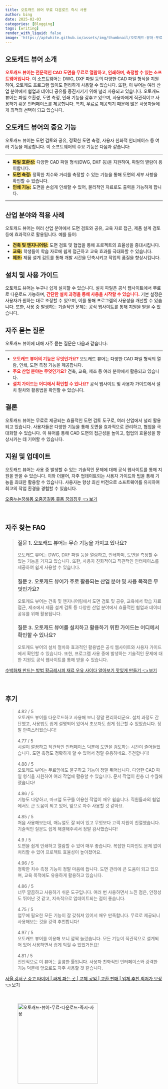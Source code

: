 ```yaml
---
title: 오토캐드 뷰어 무료 다운로드 즉시 사용
author: bing
date: 2025-02-03
categories: [Blogging]
tags: [writing]
render_with_liquid: false
image: 'https://aptwhite.github.io/assets/img/thumbnail/오토캐드-뷰어-무료-다운로드-즉시-사용.webp'
---
```



<h2 id='오토캐드_뷰어_소개'>오토캐드 뷰어 소개</h2>

<p><b><span style="color: #ee2323;">오토캐드 뷰어는 전문적인 CAD 도면을 무료로 열람하고, 인쇄하며, 측정할 수 있는 소프트웨어입니다.</span></b> 이 소프트웨어는 DWG, DXF 파일 등의 다양한 CAD 파일 형식을 지원하여, 오토캐드 프로그램 없이도 편리하게 사용할 수 있습니다. 또한, 이 뷰어는 여러 산업 분야에서 협업과 데이터 공유를 증진시키기 위해 널리 사용되고 있습니다. 오토캐드 뷰어는 파일 호환성, 도면 측정, 인쇄 기능을 갖추고 있으며, 사용자에게 직관적이고 사용하기 쉬운 인터페이스를 제공합니다. 특히, 무료로 제공되기 때문에 많은 사용자들에게 최적의 선택이 되고 있습니다.</p>

<h2 id='오토캐드_뷰어의_중요_기능'>오토캐드 뷰어의 중요 기능</h2>

<p>오토캐드 뷰어는 도면 검토와 공유, 정확한 도면 측정, 사용자 친화적 인터페이스 등 여러 기능을 제공합니다. 이 소프트웨어의 주요 기능은 다음과 같습니다:</p>

<hr />

<ul>
    <li><b><span style="background-color: #ffe066;">파일 호환성:</span></b> 다양한 CAD 파일 형식(DWG, DXF 등)을 지원하여, 파일의 열람이 용이합니다.</li>
    <li><b><span style="background-color: #ffe066;">도면 측정:</span></b> 정확한 치수와 거리를 측정할 수 있는 기능을 통해 도면의 세부 사항을 확인할 수 있습니다.</li>
    <li><b><span style="background-color: #ffe066;">인쇄 기능:</span></b> 도면을 손쉽게 인쇄할 수 있어, 물리적인 자료로도 출력을 가능하게 합니다.</li>
</ul>

<hr />

<h2 id='산업_분야와_적용_사례'>산업 분야와 적용 사례</h2>

<p>오토캐드 뷰어는 여러 산업 분야에서 도면 검토와 공유, 교육 자료 접근, 제품 설계 검토 등에 효과적으로 활용됩니다. 예를 들어:</p>

<ul>
    <li><b><span style="background-color: #ffe066;">건축 및 엔지니어링:</span></b> 도면 검토 및 협업을 통해 프로젝트의 효율성을 증대시킵니다.</li>
    <li><b><span style="background-color: #ffe066;">교육:</span></b> 학생들이 학습 자료에 쉽게 접근하고 교육 효과를 극대화할 수 있습니다.</li>
    <li><b><span style="background-color: #ffe066;">제조:</span></b> 제품 설계 검토를 통해 개발 시간을 단축시키고 작업의 품질을 향상시킵니다.</li>
</ul>

<h2 id='설치_및_사용_가이드'>설치 및 사용 가이드</h2>

<p>오토캐드 뷰어는 누구나 쉽게 설치할 수 있습니다. 설치 파일은 공식 웹사이트에서 무료로 다운로드 가능하며, <b><span style="color: #ee2323;">간단한 설치 과정을 통해 사용을 시작할 수 있습니다.</span></b> 기본 설정은 사용자가 원하는 대로 조정할 수 있으며, 이를 통해 프로그램의 사용성을 개선할 수 있습니다. 또한, 사용 중 발생하는 기술적인 문제는 공식 웹사이트를 통해 지원을 받을 수 있습니다.</p>

<h2 id='자주_묻는_질문'>자주 묻는 질문</h2>

<p>오토캐드 뷰어에 대해 자주 묻는 질문은 다음과 같습니다:</p>

<hr />

<ul>
    <li><b><span style="color: #ee2323;">오토캐드 뷰어의 기능은 무엇인가요?</span></b> 오토캐드 뷰어는 다양한 CAD 파일 형식의 열람, 인쇄, 도면 측정 기능을 제공합니다.</li>
    <li><b><span style="color: #ee2323;">주요 산업 분야는 무엇인가요?</span></b> 건축, 교육, 제조 등 여러 분야에서 활용되고 있습니다.</li>
    <li><b><span style="color: #ee2323;">설치 가이드는 어디에서 확인할 수 있나요?</span></b> 공식 웹사이트 및 사용자 가이드에서 설치 절차와 활용법을 확인할 수 있습니다.</li>
</ul>

<h2 id='결론'>결론</h2>

<p>오토캐드 뷰어는 무료로 제공되는 효율적인 도면 검토 도구로, 여러 산업에서 널리 활용되고 있습니다. 사용자들은 다양한 기능을 통해 도면을 효과적으로 관리하고, 협업을 극대화할 수 있습니다. 이 뷰어를 통해 CAD 도면의 접근성을 높이고, 협업의 효율성을 향상시키는 데 기여할 수 있습니다.</p>

<h2 id='지원_및_업데이트'>지원 및 업데이트</h2>

<p>오토캐드 뷰어는 사용 중 발생할 수 있는 기술적인 문제에 대해 공식 웹사이트를 통해 지원을 받을 수 있습니다. 이와 더불어, 자주 업데이트되는 사용자 가이드와 팁을 통해 기능을 최대한 활용할 수 있습니다. 사용자는 항상 최신 버전으로 소프트웨어를 유지하여 최고의 작업 환경을 경험할 수 있습니다.</p>


<p><a class="click-button" title="오줌누는꿈해몽 오줌꿈길몽 흉몽 꿈의징후" href="https://aptwhite.github.io/posts/%EC%98%A4%EC%A4%8C%EB%88%84%EB%8A%94%EA%BF%88%ED%95%B4%EB%AA%BD-%EC%98%A4%EC%A4%8C%EA%BF%88%EA%B8%B8%EB%AA%BD-%ED%9D%89%EB%AA%BD-%EA%BF%88%EC%9D%98%EC%A7%95%ED%9B%84/" rel="dofollow">오줌누는꿈해몽 오줌꿈길몽 흉몽 꿈의징후 👈 보기</a></p><br>
<h2 id='자주_찾는_FAQ'>자주 찾는 FAQ</h2>
<div itemscope="" itemtype="https://schema.org/FAQPage"> 
<blockquote> 
<div itemscope="" itemprop="mainEntity" itemtype="https://schema.org/Question"> 
<h3 itemprop="name">질문 1. 오토캐드 뷰어는 무슨 기능을 가지고 있나요?</h3> 
<div itemscope="" itemprop="acceptedAnswer" itemtype="https://schema.org/Answer"> 
<span itemprop="text"> 
<p>오토캐드 뷰어는 DWG, DXF 파일 등을 열람하고, 인쇄하며, 도면을 측정할 수 있는 기능을 가지고 있습니다. 또한, 사용자 친화적이고 직관적인 인터페이스를 제공하여 쉽게 사용할 수 있습니다.</p> 
</span> 
</div> 
</div> 

<div itemscope="" itemprop="mainEntity" itemtype="https://schema.org/Question"> 
<h3 itemprop="name">질문 2. 오토캐드 뷰어가 주로 활용되는 산업 분야 및 사용 목적은 무엇인가요?</h3> 
<div itemscope="" itemprop="acceptedAnswer" itemtype="https://schema.org/Answer"> 
<span itemprop="text"> 
<p>오토캐드 뷰어는 건축 및 엔지니어링에서 도면 검토 및 공유, 교육에서 학습 자료 접근, 제조에서 제품 설계 검토 등 다양한 산업 분야에서 효율적인 협업과 데이터 공유를 위해 활용됩니다.</p> 
</span> 
</div> 
</div> 

<div itemscope="" itemprop="mainEntity" itemtype="https://schema.org/Question"> 
<h3 itemprop="name">질문 3. 오토캐드 뷰어를 설치하고 활용하기 위한 가이드는 어디에서 확인할 수 있나요?</h3> 
<div itemscope="" itemprop="acceptedAnswer" itemtype="https://schema.org/Answer"> 
<span itemprop="text"> 
<p>오토캐드 뷰어의 설치 절차와 효과적인 활용법은 공식 웹사이트와 사용자 가이드에서 확인할 수 있습니다. 또한, 프로그램 사용 중에 발생하는 기술적인 문제에 대한 지원도 공식 웹사이트를 통해 받을 수 있습니다.</p> 
</span> 
</div> 
</div> 
</blockquote> 
</div>
<p><a class="click-button" title="수박화채 만드는 방법 황금레시피 재료 우유 사이다 알아보기 맛있게 만들기" href="https://aptwhite.github.io/posts/%EC%88%98%EB%B0%95%ED%99%94%EC%B1%84-%EB%A7%8C%EB%93%9C%EB%8A%94-%EB%B0%A9%EB%B2%95-%ED%99%A9%EA%B8%88%EB%A0%88%EC%8B%9C%ED%94%BC-%EC%9E%AC%EB%A3%8C-%EC%9A%B0%EC%9C%A0-%EC%82%AC%EC%9D%B4%EB%8B%A4-%EC%95%8C%EC%95%84%EB%B3%B4%EA%B8%B0-%EB%A7%9B%EC%9E%88%EA%B2%8C-%EB%A7%8C%EB%93%A4%EA%B8%B0/" rel="dofollow">수박화채 만드는 방법 황금레시피 재료 우유 사이다 알아보기 맛있게 만들기 👈 보기</a></p><br>
<h2 id='후기'>후기</h2>
<div itemscope itemtype="https://schema.org/Product">
  <blockquote>
  <div itemprop="review" itemscope itemtype="https://schema.org/Review">
      <div itemprop="reviewRating" itemscope itemtype="https://schema.org/Rating"> <span itemprop="ratingValue">4.82</span> / <span itemprop="bestRating">5</span> </div>
      <span itemprop="reviewBody">오토캐드 뷰어를 다운로드하고 사용해 보니 정말 편리하더군요. 설치 과정도 간단했고, 사용법도 쉽게 설명되어 있어서 초보자도 쉽게 접근할 수 있었습니다. 정말 만족스러웠습니다!</span>
  </div>
  <br>
  <div itemprop="review" itemscope itemtype="https://schema.org/Review">
      <div itemprop="reviewRating" itemscope itemtype="https://schema.org/Rating"> <span itemprop="ratingValue">4.77</span> / <span itemprop="bestRating">5</span> </div>
      <span itemprop="reviewBody">시설이 깔끔하고 직관적인 인터페이스 덕분에 도면을 검토하는 시간이 줄어들었습니다. 도면 측정도 정확하게 할 수 있어서 정말 유용하네요. 추천합니다!</span>
  </div>
  <br>
  <div itemprop="review" itemscope itemtype="https://schema.org/Review">
      <div itemprop="reviewRating" itemscope itemtype="https://schema.org/Rating"> <span itemprop="ratingValue">4.88</span> / <span itemprop="bestRating">5</span> </div>
      <span itemprop="reviewBody">오토캐드 뷰어는 무료임에도 불구하고 기능이 정말 뛰어납니다. 다양한 CAD 파일 형식을 지원하여 여러 작업에 활용할 수 있습니다. 문서 작업이 한층 더 수월해졌습니다!</span>
  </div>
  <br>
  <div itemprop="review" itemscope itemtype="https://schema.org/Review">
      <div itemprop="reviewRating" itemscope itemtype="https://schema.org/Rating"> <span itemprop="ratingValue">4.86</span> / <span itemprop="bestRating">5</span> </div>
      <span itemprop="reviewBody">기능도 다양하고, 마크업 도구를 이용한 작업이 매우 쉽습니다. 직원들과의 협업에서도 큰 도움이 되고 있어, 앞으로 자주 사용할 것 같아요.</span>
  </div>
  <br>
  <div itemprop="review" itemscope itemtype="https://schema.org/Review">
      <div itemprop="reviewRating" itemscope itemtype="https://schema.org/Rating"> <span itemprop="ratingValue">4.85</span> / <span itemprop="bestRating">5</span> </div>
      <span itemprop="reviewBody">처음 사용해보는데, 매뉴얼도 잘 되어 있고 무엇보다 고객 지원이 친절했습니다. 기술적인 질문도 쉽게 해결해주셔서 정말 감사했습니다!</span>
  </div>
  <br>
  <div itemprop="review" itemscope itemtype="https://schema.org/Review">
      <div itemprop="reviewRating" itemscope itemtype="https://schema.org/Rating"> <span itemprop="ratingValue">4.9</span> / <span itemprop="bestRating">5</span> </div>
      <span itemprop="reviewBody">도면을 쉽게 인쇄하고 열람할 수 있어 매우 좋습니다. 복잡한 디자인도 문제 없이 처리할 수 있어 프로젝트 효율성이 높아졌어요.</span>
  </div>
  <br>
  <div itemprop="review" itemscope itemtype="https://schema.org/Review">
      <div itemprop="reviewRating" itemscope itemtype="https://schema.org/Rating"> <span itemprop="ratingValue">4.96</span> / <span itemprop="bestRating">5</span> </div>
      <span itemprop="reviewBody">정확한 치수 측정 기능이 정말 마음에 듭니다. 도면 관리에 큰 도움이 되고 있으며, 교육 목적에도 유용하게 활용하고 있습니다.</span>
  </div>
  <br>
  <div itemprop="review" itemscope itemtype="https://schema.org/Review">
      <div itemprop="reviewRating" itemscope itemtype="https://schema.org/Rating"> <span itemprop="ratingValue">4.86</span> / <span itemprop="bestRating">5</span> </div>
      <span itemprop="reviewBody">너무 깔끔하고 사용하기 쉬운 도구입니다. 여러 번 사용하면서 느낀 점은, 안정성도 뛰어난 것 같고, 지속적으로 업데이트되는 점이 좋습니다.</span>
  </div>
  <br>
  <div itemprop="review" itemscope itemtype="https://schema.org/Review">
      <div itemprop="reviewRating" itemscope itemtype="https://schema.org/Rating"> <span itemprop="ratingValue">4.75</span> / <span itemprop="bestRating">5</span> </div>
      <span itemprop="reviewBody">업무에 필요한 모든 기능이 잘 갖춰져 있어서 매우 만족합니다. 무료로 제공되니 사용해보는 것을 강력 추천합니다!</span>
  </div>
  <br>
  <div itemprop="review" itemscope itemtype="https://schema.org/Review">
      <div itemprop="reviewRating" itemscope itemtype="https://schema.org/Rating"> <span itemprop="ratingValue">4.97</span> / <span itemprop="bestRating">5</span> </div>
      <span itemprop="reviewBody">오토캐드 뷰어를 이용해 보니 깜짝 놀랐습니다. 모든 기능이 직관적으로 설계되어 있어 사용하면서 쉽게 익힐 수 있었거든요!</span>
  </div>
  <br>
  <div itemprop="review" itemscope itemtype="https://schema.org/Review">
      <div itemprop="reviewRating" itemscope itemtype="https://schema.org/Rating"> <span itemprop="ratingValue">4.81</span> / <span itemprop="bestRating">5</span> </div>
      <span itemprop="reviewBody">전반적으로 이 뷰어는 훌륭한 툴입니다. 사용자 친화적인 인터페이스와 강력한 기능 덕분에 앞으로도 자주 사용할 것 같습니다.</span>
  </div>
  </blockquote>
</div>
<p><a class="click-button" title="서울 강서구 중고 타이어 | 싸게 파는 곳 | 교체 공임 | 교환 판매 | 업체 추천 최저가 보장" href="https://aptwhite.github.io/posts/%EC%84%9C%EC%9A%B8-%EA%B0%95%EC%84%9C%EA%B5%AC-%EC%A4%91%EA%B3%A0-%ED%83%80%EC%9D%B4%EC%96%B4-%EC%8B%B8%EA%B2%8C-%ED%8C%8C%EB%8A%94-%EA%B3%B3-%EA%B5%90%EC%B2%B4-%EA%B3%B5%EC%9E%84-%EA%B5%90%ED%99%98-%ED%8C%90%EB%A7%A4-%EC%97%85%EC%B2%B4-%EC%B6%94%EC%B2%9C-%EC%B5%9C%EC%A0%80%EA%B0%80-%EB%B3%B4%EC%9E%A5/" rel="dofollow">서울 강서구 중고 타이어 | 싸게 파는 곳 | 교체 공임 | 교환 판매 | 업체 추천 최저가 보장 👈 보기</a></p><br>
<figure class="image"><img src="https://aptwhite.github.io/assets/img/thumbnail/오토캐드-뷰어-무료-다운로드-즉시-사용.webp" alt="오토캐드-뷰어-무료-다운로드-즉시-사용" width="256" height="256"></figure>